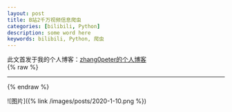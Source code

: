 ```yaml
---
layout: post
title: B站2千万视频信息爬虫
categories: [bilibili, Python]
description: some word here
keywords: bilibili, Python, 爬虫
---
```


此文首发于我的个人博客：[zhang0peter的个人博客](https://zhang0peter.com)         
{% raw %}
***          
{% endraw %}




![图片]({% link /images/posts/2020-1-10.png %})


